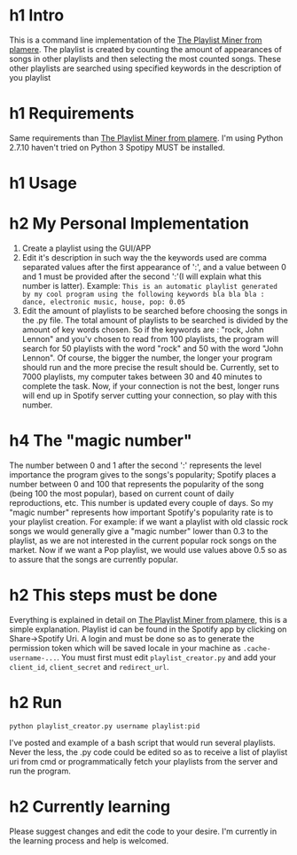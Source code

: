 # h1 Intro
This is a command line implementation of the [The Playlist Miner from plamere](https://github.com/plamere/playlistminer).
The playlist is created by counting the amount of appearances of songs in other playlists and then selecting the most counted songs. These other playlists are searched using specified keywords in the description of you playlist

# h1 Requirements
Same requirements than [The Playlist Miner from plamere](https://github.com/plamere/playlistminer).
I'm using Python 2.7.10 haven't tried on Python 3
Spotipy MUST be installed.

# h1 Usage
# h2 My Personal Implementation
1. Create a playlist using the GUI/APP
2. Edit it's description in such way the the keywords used are comma separated values after the first appearance of ':', and a value between 0 and 1 must be provided after the second ':'(I will explain what this number is latter).
  Example: `This is an automatic playlist generated by my cool program using the following keywords bla bla bla : dance, electronic music, house, pop: 0.05`
3. Edit the amount of playlists to be searched before choosing the songs in the .py file.
  The total amount of playlists to be searched is divided by the amount of key words chosen. So if the keywords are : "rock, John Lennon" and you'v chosen to read from 100 playlists, the program will search for 50 playlists with the word "rock" and 50 with the word "John Lennon".
  Of course, the bigger the number, the longer your program should run and the more precise the result should be. Currently, set to 7000 playlists, my computer takes between 30 and 40 minutes to complete the task. Now, if your connection is not the best, longer runs will end up in Spotify server cutting your connection, so play with this number.

# h4 The "magic number"
The number between 0 and 1 after the second ':' represents the level importance the program gives to the songs's popularity; Spotify places a number between 0 and 100 that represents the popularity of the song (being 100 the most popular), based on current count of daily reproductions, etc. This number is updated every couple of days.
So my "magic number" represents how important Spotify's popularity rate is to your playlist creation. For example: if we want a playlist with old classic rock songs we would generally give a "magic number" lower than 0.3 to the playlist, as we are not interested in the current popular rock songs on the market.
Now if we want a Pop playlist, we would use values above 0.5 so as to assure that the songs are currently popular.

# h2 This steps must be done
Everything is explained in detail on [The Playlist Miner from plamere](https://github.com/plamere/playlistminer), this is a simple explanation.
Playlist id can be found in the Spotify app by clicking on Share->Spotify Uri.
A login and must be done so as to generate the permission token which will be saved locale in your machine as `.cache-username-...`.
You must first must edit `playlist_creator.py` and add your `client_id`, `client_secret` and `redirect_url`.

# h2 Run
`python playlist_creator.py username playlist:pid`

I've posted and example of a bash script that would run several playlists. Never the less, the .py code could be edited so as to receive a list of playlist uri from cmd or programmatically fetch your playlists from the server and run the program.

# h2 Currently learning
Please suggest changes and edit the code to your desire. I'm currently in the learning process and help is welcomed.
